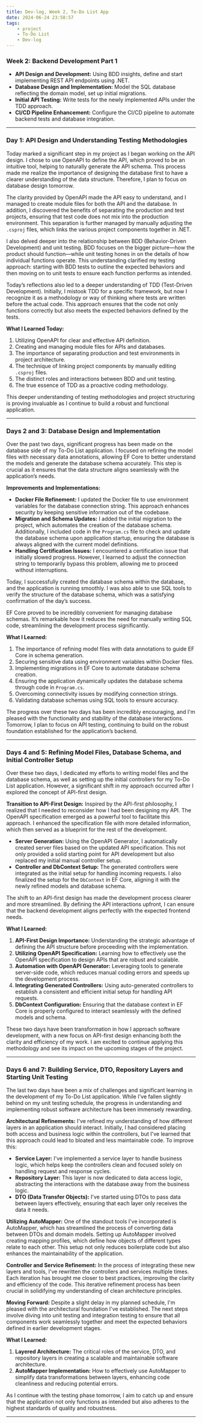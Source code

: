 ```yaml
---
title: Dev-log, Week 2, To-Do List App
date: 2024-06-24 23:58:57
tags:
    - project
    - To-Do List
    - Dev-log
---
```


### Week 2: Backend Development Part 1

-   **API Design and Development:** Using BDD insights, define and start implementing REST API endpoints using .NET.
-   **Database Design and Implementation:** Model the SQL database reflecting the domain model, set up initial migrations.
-   **Initial API Testing:** Write tests for the newly implemented APIs under the TDD approach.
-   **CI/CD Pipeline Enhancement:** Configure the CI/CD pipeline to automate backend tests and database integration.

---

### Day 1: API Design and Understanding Testing Methodologies

Today marked a significant step in my project as I began working on the API design. I chose to use OpenAPI to define the API, which proved to be an intuitive tool, helping to naturally generate the API schema. This process made me realize the importance of designing the database first to have a clearer understanding of the data structure. Therefore, I plan to focus on database design tomorrow.

The clarity provided by OpenAPI made the API easy to understand, and I managed to create module files for both the API and the database. In addition, I discovered the benefits of separating the production and test projects, ensuring that test code does not mix into the production environment. This separation is further managed by manually adjusting the `.csproj` files, which links the various project components together in .NET.

I also delved deeper into the relationship between BDD (Behavior-Driven Development) and unit testing. BDD focuses on the bigger picture—how the product should function—while unit testing hones in on the details of how individual functions operate. This understanding clarified my testing approach: starting with BDD tests to outline the expected behaviors and then moving on to unit tests to ensure each function performs as intended.

Today’s reflections also led to a deeper understanding of TDD (Test-Driven Development). Initially, I mistook TDD for a specific framework, but now I recognize it as a methodology or way of thinking where tests are written before the actual code. This approach ensures that the code not only functions correctly but also meets the expected behaviors defined by the tests.

**What I Learned Today:**

1. Utilizing OpenAPI for clear and effective API definition.
2. Creating and managing module files for APIs and databases.
3. The importance of separating production and test environments in project architecture.
4. The technique of linking project components by manually editing `.csproj` files.
5. The distinct roles and interactions between BDD and unit testing.
6. The true essence of TDD as a proactive coding methodology.

This deeper understanding of testing methodologies and project structuring is proving invaluable as I continue to build a robust and functional application.

---

### Days 2 and 3: Database Design and Implementation

Over the past two days, significant progress has been made on the database side of my To-Do List application. I focused on refining the model files with necessary data annotations, allowing EF Core to better understand the models and generate the database schema accurately. This step is crucial as it ensures that the data structure aligns seamlessly with the application’s needs.

**Improvements and Implementations:**

-   **Docker File Refinement:** I updated the Docker file to use environment variables for the database connection string. This approach enhances security by keeping sensitive information out of the codebase.
-   **Migration and Schema Updates:** I added the initial migration to the project, which automates the creation of the database schema. Additionally, I included code in the `Program.cs` file to check and update the database schema upon application startup, ensuring the database is always aligned with the current model definitions.
-   **Handling Certification Issues:** I encountered a certification issue that initially slowed progress. However, I learned to adjust the connection string to temporarily bypass this problem, allowing me to proceed without interruptions.

Today, I successfully created the database schema within the database, and the application is running smoothly. I was also able to use SQL tools to verify the structure of the database schema, which was a satisfying confirmation of the day’s success.

EF Core proved to be incredibly convenient for managing database schemas. It’s remarkable how it reduces the need for manually writing SQL code, streamlining the development process significantly.

**What I Learned:**

1. The importance of refining model files with data annotations to guide EF Core in schema generation.
2. Securing sensitive data using environment variables within Docker files.
3. Implementing migrations in EF Core to automate database schema creation.
4. Ensuring the application dynamically updates the database schema through code in `Program.cs`.
5. Overcoming connectivity issues by modifying connection strings.
6. Validating database schemas using SQL tools to ensure accuracy.

The progress over these two days has been incredibly encouraging, and I'm pleased with the functionality and stability of the database interactions. Tomorrow, I plan to focus on API testing, continuing to build on the robust foundation established for the application’s backend.

---

### Days 4 and 5: Refining Model Files, Database Schema, and Initial Controller Setup

Over these two days, I dedicated my efforts to writing model files and the database schema, as well as setting up the initial controllers for my To-Do List application. However, a significant shift in my approach occurred after I explored the concept of API-first design.

**Transition to API-First Design:**
Inspired by the API-first philosophy, I realized that I needed to reconsider how I had been designing my API. The OpenAPI specification emerged as a powerful tool to facilitate this approach. I enhanced the specification file with more detailed information, which then served as a blueprint for the rest of the development.

-   **Server Generation:** Using the OpenAPI Generator, I automatically created server files based on the updated API specification. This not only provided a solid starting point for API development but also replaced my initial manual controller setup.
-   **Controller and DbContext Setup:** The generated controllers were integrated as the initial setup for handling incoming requests. I also finalized the setup for the `DbContext` in EF Core, aligning it with the newly refined models and database schema.

The shift to an API-first design has made the development process clearer and more streamlined. By defining the API interactions upfront, I can ensure that the backend development aligns perfectly with the expected frontend needs.

**What I Learned:**

1. **API-First Design Importance:** Understanding the strategic advantage of defining the API structure before proceeding with the implementation.
2. **Utilizing OpenAPI Specification:** Learning how to effectively use the OpenAPI specification to design APIs that are robust and scalable.
3. **Automation with OpenAPI Generator:** Leveraging tools to generate server-side code, which reduces manual coding errors and speeds up the development process.
4. **Integrating Generated Controllers:** Using auto-generated controllers to establish a consistent and efficient initial setup for handling API requests.
5. **DbContext Configuration:** Ensuring that the database context in EF Core is properly configured to interact seamlessly with the defined models and schema.

These two days have been transformation in how I approach software development, with a new focus on API-first design enhancing both the clarity and efficiency of my work. I am excited to continue applying this methodology and see its impact on the upcoming stages of the project.

---

### Days 6 and 7: Building Service, DTO, Repository Layers and Starting Unit Testing

The last two days have been a mix of challenges and significant learning in the development of my To-Do List application. While I've fallen slightly behind on my unit testing schedule, the progress in understanding and implementing robust software architecture has been immensely rewarding.

**Architectural Refinements:**
I've refined my understanding of how different layers in an application should interact. Initially, I had considered placing both access and business logic within the controllers, but I've learned that this approach could lead to bloated and less maintainable code. To improve this:

-   **Service Layer:** I've implemented a service layer to handle business logic, which helps keep the controllers clean and focused solely on handling request and response cycles.
-   **Repository Layer:** This layer is now dedicated to data access logic, abstracting the interactions with the database away from the business logic.
-   **DTO (Data Transfer Objects):** I've started using DTOs to pass data between layers effectively, ensuring that each layer only receives the data it needs.

**Utilizing AutoMapper:**
One of the standout tools I've incorporated is AutoMapper, which has streamlined the process of converting data between DTOs and domain models. Setting up AutoMapper involved creating mapping profiles, which define how objects of different types relate to each other. This setup not only reduces boilerplate code but also enhances the maintainability of the application.

**Controller and Service Refinement:**
In the process of integrating these new layers and tools, I've rewritten the controllers and services multiple times. Each iteration has brought me closer to best practices, improving the clarity and efficiency of the code. This iterative refinement process has been crucial in solidifying my understanding of clean architecture principles.

**Moving Forward:**
Despite a slight delay in my planned schedule, I'm pleased with the architectural foundation I've established. The next steps involve diving into unit testing and integration testing to ensure that all components work seamlessly together and meet the expected behaviors defined in earlier development stages.

**What I Learned:**

1. **Layered Architecture:** The critical roles of the service, DTO, and repository layers in creating a scalable and maintainable software architecture.
2. **AutoMapper Implementation:** How to effectively use AutoMapper to simplify data transformations between layers, enhancing code cleanliness and reducing potential errors.

As I continue with the testing phase tomorrow, I aim to catch up and ensure that the application not only functions as intended but also adheres to the highest standards of quality and robustness.

---
